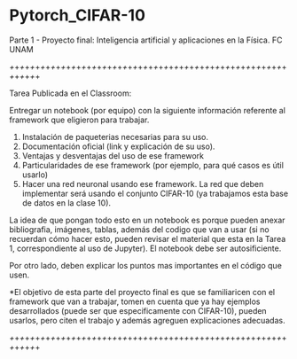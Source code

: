 # Pytorch_CIFAR-10
Parte 1 - Proyecto final:  Inteligencia artificial y aplicaciones en la Física. FC UNAM

*+*+*+*+*+*+*+*+*+*+*+*+*+*+*+*+*+*+*+*+*+*+*+*+*+*+*+*+*+*+*+*+*+*+*+*+*+*+*+*+*+*+*+*+*+*+*+*+*+*+*+*+*+*+*+*+*+*+*+*+


Tarea Publicada en el Classroom:

Entregar un notebook (por equipo) con la siguiente información referente al framework que eligieron para trabajar.

1. Instalación de paqueterias necesarias para su uso. 
2. Documentación oficial (link y explicación de su uso).
3. Ventajas y desventajas del uso de ese framework
4. Particularidades de ese framework (por ejemplo, para qué casos es útil usarlo)
5. Hacer una red neuronal usando ese framework. La red que deben implementar será usando el conjunto CIFAR-10 (ya trabajamos esta base de datos en la clase 10). 

La idea de que pongan todo esto en un notebook es porque pueden anexar bibliografia, imágenes, tablas, además del codigo que van a usar (si no recuerdan cómo hacer esto, pueden revisar el material que esta en la Tarea 1, correspondiente al uso de Jupyter). El notebook debe ser autosificiente. 

Por otro lado, deben explicar los puntos mas importantes en el código que usen.  

*El objetivo de esta parte del proyecto final es que se familiaricen con el framework que van a trabajar, tomen en cuenta que ya hay ejemplos desarrollados (puede ser que especificamente con CIFAR-10), pueden usarlos, pero citen el trabajo y  además agreguen explicaciones adecuadas.


*+*+*+*+*+*+*+*+*+*+*+*+*+*+*+*+*+*+*+*+*+*+*+*+*+*+*+*+*+*+*+*+*+*+*+*+*+*+*+*+*+*+*+*+*+*+*+*+*+*+*+*+*+*+*+*+*+*+*+*+
